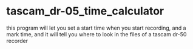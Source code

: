 # tascam_dr-05_time_calculator
this program will let you set a start time when you start recording, and a mark time, and it will tell you where to look in the files of a tascam dr-50 recorder
